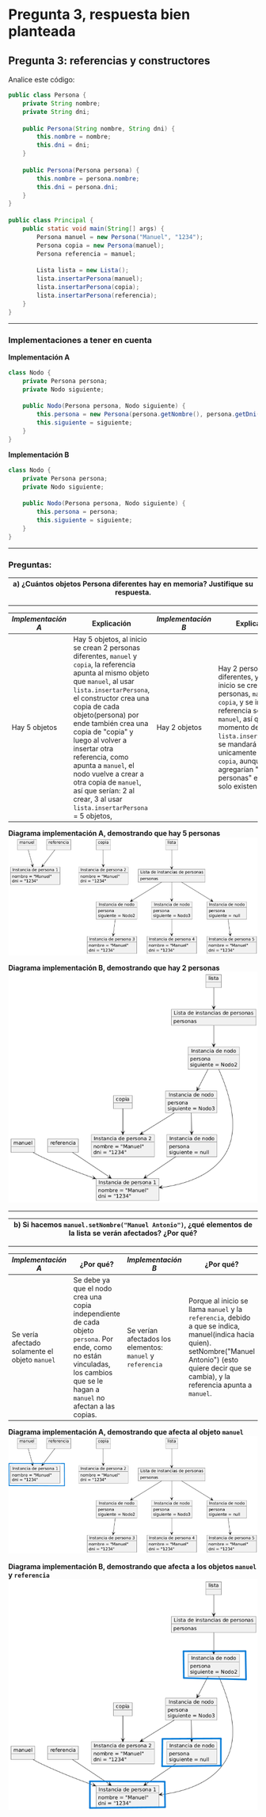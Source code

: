 # Pregunta 3, respuesta bien planteada

## Pregunta 3: referencias y constructores

Analice este código:

```java
public class Persona {
    private String nombre;
    private String dni;

    public Persona(String nombre, String dni) {
        this.nombre = nombre;
        this.dni = dni;
    }

    public Persona(Persona persona) {
        this.nombre = persona.nombre;
        this.dni = persona.dni;
    }
}

public class Principal {
    public static void main(String[] args) {
        Persona manuel = new Persona("Manuel", "1234");
        Persona copia = new Persona(manuel);
        Persona referencia = manuel;

        Lista lista = new Lista();
        lista.insertarPersona(manuel);
        lista.insertarPersona(copia);
        lista.insertarPersona(referencia);
    }
}
```

---

### Implementaciones a tener en cuenta

**Implementación A**

```java
class Nodo {
    private Persona persona;
    private Nodo siguiente;

    public Nodo(Persona persona, Nodo siguiente) {
        this.persona = new Persona(persona.getNombre(), persona.getDni());
        this.siguiente = siguiente;
    }
}
```

**Implementación B**

```java
class Nodo {
    private Persona persona;
    private Nodo siguiente;

    public Nodo(Persona persona, Nodo siguiente) {
        this.persona = persona;
        this.siguiente = siguiente;
    }
}
```

---

### Preguntas:

| a) ¿Cuántos objetos Persona diferentes hay en memoria? Justifique su respuesta. |
| ------------------------------------------------------------------------------- |

---

| _Implementación A_ | Explicación                                                                                                                                                                                                                                                                                                                                                                                                                                                         | _Implementación B_ | Explicación                                                                                                                                                                                                                                                                                                 |
| ------------------ | ------------------------------------------------------------------------------------------------------------------------------------------------------------------------------------------------------------------------------------------------------------------------------------------------------------------------------------------------------------------------------------------------------------------------------------------------------------------- | ------------------ | ----------------------------------------------------------------------------------------------------------------------------------------------------------------------------------------------------------------------------------------------------------------------------------------------------------- |
| Hay 5 objetos      | Hay 5 objetos, al inicio se crean 2 personas diferentes, `manuel` y `copia`, la referencia apunta al mismo objeto que `manuel`, al usar `lista.insertarPersona`, el constructor crea una copia de cada objeto(persona) por ende también crea una copia de "copia" y luego al volver a insertar otra referencia, como apunta a `manuel`, el nodo vuelve a crear a otra copia de `manuel`, así que serían: 2 al crear, 3 al usar `lista.insertarPersona` = 5 objetos, | Hay 2 objetos      | Hay 2 personas diferentes, ya que de inicio se crean 2 personas, `manuel` y `copia`, y se indica la referencia será de `manuel`, así que al momento de llamar a `lista.insertarPersona` se mandará a llamar unicamente a `manuel` y `copia`, aunque se agregarían "3 personas" en realidad, solo existen 2. |

**Diagrama implementación A, demostrando que hay 5 personas**
![Diagrama implementación A](../images/diagramaA.png)

**Diagrama implementación B, demostrando que hay 2 personas**
![Diagrama implementación B](../images/diagramaB.png)

---

| b) Si hacemos `manuel.setNombre("Manuel Antonio")`, ¿qué elementos de la lista se verán afectados? ¿Por qué? |
| ------------------------------------------------------------------------------------------------------------ |

---

| _Implementación A_                             | ¿Por qué?                                                                                                                                                                         | _Implementación B_                                         | ¿Por qué?                                                                                                                                                                                                   |
| ---------------------------------------------- | --------------------------------------------------------------------------------------------------------------------------------------------------------------------------------- | ---------------------------------------------------------- | ----------------------------------------------------------------------------------------------------------------------------------------------------------------------------------------------------------- |
| Se vería afectado solamente el objeto `manuel` | Se debe ya que el nodo crea una copia independiente de cada objeto `persona`. Por ende, como no están vinculadas, los cambios que se le hagan a `manuel` no afectan a las copias. | Se verían afectados los elementos: `manuel` y `referencia` | Porque al inicio se llama `manuel` y la `referencia`, debido a que se indica, manuel(indica hacia quien). setNombre("Manuel Antonio") (esto quiere decir que se cambia), y la referencia apunta a `manuel`. |

**Diagrama implementación A, demostrando que afecta al objeto `manuel`**
![Implementación A, pregunta B](../images/diagramaAPreguntaB.png)

**Diagrama implementación B, demostrando que afecta a los objetos `manuel` y `referencia`**
![Implementación B, pregunta B](../images/diagramaBPreguntaB.png)
